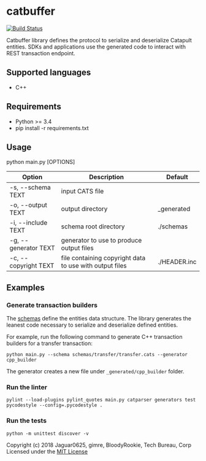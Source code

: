 # catbuffer

[![Build Status](https://api.travis-ci.org/nemtech/catbuffer.svg?branch=master)](https://travis-ci.org/nemtech/catbuffer)

Catbuffer library defines the protocol to serialize and deserialize Catapult entities. SDKs and applications use the generated code to interact with REST transaction endpoint.

## Supported languages

- C++

## Requirements

* Python >= 3.4
* pip install -r requirements.txt

## Usage

python main.py [OPTIONS]

| Option               | Description                                             | Default       |
|----------------------|---------------------------------------------------------|---------------|
| -s, --schema TEXT    | input CATS file                                         |               |
| -o, --output TEXT    | output directory                                        | _generated    |
| -i, --include TEXT   | schema root directory                                   | ./schemas     |
| -g, --generator TEXT | generator to use to produce output files                |               |
| -c, --copyright TEXT | file containing copyright data to use with output files | ./HEADER.inc |


## Examples

### Generate transaction builders

The [schemas](schemas) define the entities data structure. The library generates the leanest code necessary to serialize and deserialize defined entities.

 For example, run the following command to generate C++ transaction builders for a transfer transaction:

```
python main.py --schema schemas/transfer/transfer.cats --generator cpp_builder
```

The generator creates a new file under ``_generated/cpp_builder`` folder.

### Run the linter
```
pylint --load-plugins pylint_quotes main.py catparser generators test
pycodestyle --config=.pycodestyle .
```

### Run the tests
```
python -m unittest discover -v
```

Copyright (c) 2018 Jaguar0625, gimre, BloodyRookie, Tech Bureau, Corp Licensed under the [MIT License](LICENSE)
